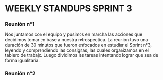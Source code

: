# WEEKLY STANDUPS SPRINT 3

### __Reunión n°1__
Nos juntamos con el equipo y pusimos en marcha las acciones que decidimos tomar en base a nuestra retrospectica.
La reunión tuvo una duración de 30 minutos que fueron enfocados en estudiar el Sprint n°3, leyendo y comprendiendo las consignas, las cuales organizamos en el tablero de trabajo. Luego dividimos las tareas intentando lograr que sea de forma igualitaria.

### __Reunión n°2__